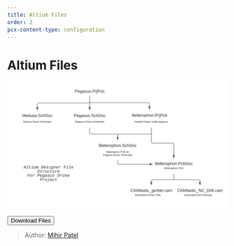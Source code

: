 ```yaml
---
title: Altium Files
order: 2
pcx-content-type: configuration
---
```

# Altium Files

![files](File_structure.png)

<Button type="secondary" href="https://github.com/PegasusDrone/electronics/blob/master/Pegasus_Altium_Files.zip?raw=true">Download Files</Button>

> Author: [Mihir Patel](https://github.com/mihyr)